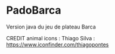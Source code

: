 # PadoBarca
Version java du jeu de plateau Barca

CREDIT animal icons : Thiago Silva : https://www.iconfinder.com/thiagopontes
